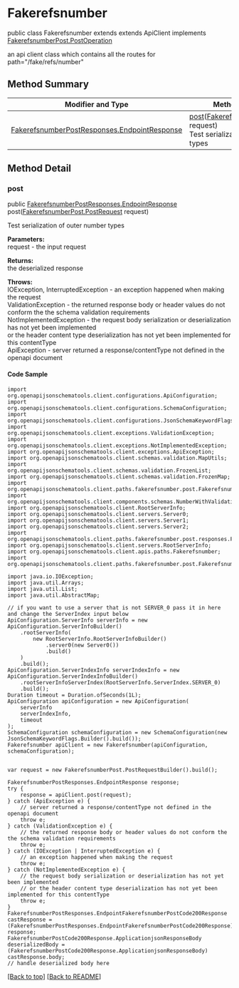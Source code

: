 # Fakerefsnumber

public class Fakerefsnumber extends extends ApiClient implements
[FakerefsnumberPost.PostOperation](../../paths/fakerefsnumber/FakerefsnumberPost.md#postoperation)

an api client class which contains all the routes for path="/fake/refs/number"

## Method Summary
| Modifier and Type | Method and Description |
| ----------------- | ---------------------- |
| [FakerefsnumberPostResponses.EndpointResponse](../../paths/fakerefsnumber/post/FakerefsnumberPostResponses.md#endpointresponse) | [post](#post)([FakerefsnumberPost.PostRequest](../../paths/fakerefsnumber/FakerefsnumberPost.md#postrequest) request)<br>Test serialization of outer number types |

## Method Detail

### post
public [FakerefsnumberPostResponses.EndpointResponse](../../paths/fakerefsnumber/post/FakerefsnumberPostResponses.md#endpointresponse) post([FakerefsnumberPost.PostRequest](../../paths/fakerefsnumber/FakerefsnumberPost.md#postrequest) request)

Test serialization of outer number types

**Parameters:**<br>
request - the input request

**Returns:**<br>
the deserialized response

**Throws:**<br>
IOException, InterruptedException - an exception happened when making the request<br>
ValidationException - the returned response body or header values do not conform the the schema validation requirements<br>
NotImplementedException - the request body serialization or deserialization has not yet been implemented<br>
                          or the header content type deserialization has not yet been implemented for this contentType<br>
ApiException - server returned a response/contentType not defined in the openapi document<br>

#### Code Sample
```
import org.openapijsonschematools.client.configurations.ApiConfiguration;
import org.openapijsonschematools.client.configurations.SchemaConfiguration;
import org.openapijsonschematools.client.configurations.JsonSchemaKeywordFlags;
import org.openapijsonschematools.client.exceptions.ValidationException;
import org.openapijsonschematools.client.exceptions.NotImplementedException;
import org.openapijsonschematools.client.exceptions.ApiException;
import org.openapijsonschematools.client.schemas.validation.MapUtils;
import org.openapijsonschematools.client.schemas.validation.FrozenList;
import org.openapijsonschematools.client.schemas.validation.FrozenMap;
import org.openapijsonschematools.client.paths.fakerefsnumber.post.FakerefsnumberPostRequestBody;
import org.openapijsonschematools.client.components.schemas.NumberWithValidations;
import org.openapijsonschematools.client.RootServerInfo;
import org.openapijsonschematools.client.servers.Server0;
import org.openapijsonschematools.client.servers.Server1;
import org.openapijsonschematools.client.servers.Server2;
import org.openapijsonschematools.client.paths.fakerefsnumber.post.responses.FakerefsnumberPostCode200Response;
import org.openapijsonschematools.client.servers.RootServerInfo;
import org.openapijsonschematools.client.apis.paths.Fakerefsnumber;
import org.openapijsonschematools.client.paths.fakerefsnumber.post.FakerefsnumberPostResponses;

import java.io.IOException;
import java.util.Arrays;
import java.util.List;
import java.util.AbstractMap;

// if you want to use a server that is not SERVER_0 pass it in here and change the ServerIndex input below
ApiConfiguration.ServerInfo serverInfo = new ApiConfiguration.ServerInfoBuilder()
    .rootServerInfo(
        new RootServerInfo.RootServerInfoBuilder()
            .server0(new Server0())
            .build()
    )
    .build();
ApiConfiguration.ServerIndexInfo serverIndexInfo = new ApiConfiguration.ServerIndexInfoBuilder()
    .rootServerInfoServerIndex(RootServerInfo.ServerIndex.SERVER_0)
    .build();
Duration timeout = Duration.ofSeconds(1L);
ApiConfiguration apiConfiguration = new ApiConfiguration(
    serverInfo
    serverIndexInfo,
    timeout
);
SchemaConfiguration schemaConfiguration = new SchemaConfiguration(new JsonSchemaKeywordFlags.Builder().build());
Fakerefsnumber apiClient = new Fakerefsnumber(apiConfiguration, schemaConfiguration);


var request = new FakerefsnumberPost.PostRequestBuilder().build();

FakerefsnumberPostResponses.EndpointResponse response;
try {
    response = apiClient.post(request);
} catch (ApiException e) {
    // server returned a response/contentType not defined in the openapi document
    throw e;
} catch (ValidationException e) {
    // the returned response body or header values do not conform the the schema validation requirements
    throw e;
} catch (IOException | InterruptedException e) {
    // an exception happened when making the request
    throw e;
} catch (NotImplementedException e) {
    // the request body serialization or deserialization has not yet been implemented
    // or the header content type deserialization has not yet been implemented for this contentType
    throw e;
}
FakerefsnumberPostResponses.EndpointFakerefsnumberPostCode200Response castResponse = (FakerefsnumberPostResponses.EndpointFakerefsnumberPostCode200Response) response;
FakerefsnumberPostCode200Response.ApplicationjsonResponseBody deserializedBody = (FakerefsnumberPostCode200Response.ApplicationjsonResponseBody) castResponse.body;
// handle deserialized body here
```
[[Back to top]](#top) [[Back to README]](../../../README.md)
